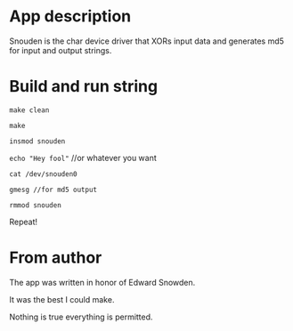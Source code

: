 App description
===============

Snouden is the char device driver that XORs input data and generates md5 for input and output strings.

Build and run string
====================

`make clean`

`make`

`insmod snouden`

`echo "Hey fool"` //or whatever you want

`cat /dev/snouden0`

`gmesg //for md5 output`

`rmmod snouden`

Repeat!

From author
===========

The app was written in honor of Edward Snowden.

It was the best I could make.

Nothing is true everything is permitted.
